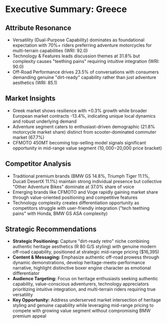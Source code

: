 # Executive Summary: Greece

## Attribute Resonance
- Versatility (Dual-Purpose Capability) dominates as foundational expectation with 70%+ riders preferring adventure motorcycles for multi-terrain capabilities (WRI: 92.0)
- Technology & Features leads discussion themes at 31.8% but complexity causes "teething pains" requiring intuitive integration (WRI: 90.0)
- Off-Road Performance drives 23.5% of conversations with consumers demanding genuine "dirt-ready" capability rather than just adventure aesthetics (WRI: 85.1)

## Market Insights
- Greek market shows resilience with +0.3% growth while broader European market contracts -13.4%, indicating unique local dynamics and robust underlying demand
- Adventure segment caters to enthusiast-driven demographic (21.8% motorcycle market share) distinct from scooter-dominated commuter market (67.7%)
- CFMOTO 450MT becoming top-selling model signals significant opportunity in mid-range value segment ($10,000-$20,000 price bracket)

## Competitor Analysis
- Traditional premium brands (BMW GS 14.8%, Triumph Tiger 11.1%, Ducati DesertX 11.1%) maintain strong individual presence but collective "Other Adventure Bikes" dominate at 37.0% share of voice
- Emerging brands like CFMOTO and Voge rapidly gaining market share through value-oriented positioning and competitive features
- Technology complexity creates differentiation opportunity as competitors struggle with user-friendly integration ("tech teething pains" with Honda, BMW GS ASA complexity)

## Strategic Recommendations
- **Strategic Positioning:** Capture "dirt-ready retro" niche combining authentic heritage aesthetics (R 80 G/S styling) with genuine modern off-road capability, positioned at strategic mid-range pricing ($16,395)
- **Content & Messaging:** Emphasize authentic off-road prowess through dynamic demonstrations, develop heritage-meets-performance narrative, highlight distinctive boxer engine character as emotional differentiator
- **Audience Targeting:** Focus on heritage enthusiasts seeking authentic capability, value-conscious adventurers, technology appreciators prioritizing intuitive integration, and multi-terrain riders requiring true versatility
- **Key Opportunity:** Address underserved market intersection of heritage styling and genuine capability while leveraging mid-range pricing to compete with growing value segment without compromising BMW premium appeal